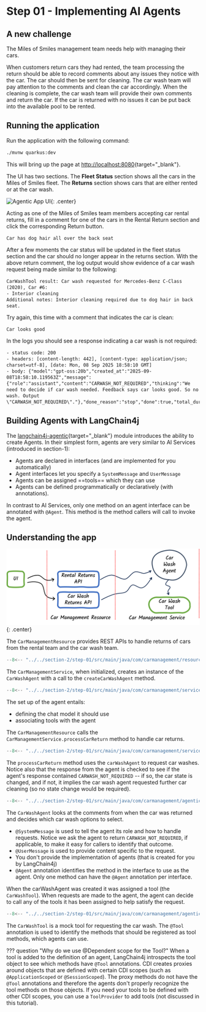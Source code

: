 # Step 01 - Implementing AI Agents

## A new challenge

The Miles of Smiles management team needs help with managing their cars. 

When customers return cars they had rented, the team processing the return should be able to record comments about any issues they notice with the car. The car should then be sent for cleaning. The car wash team will pay attention to the comments and clean the car accordingly. When the cleaning is complete, the car wash team will provide their own comments and return the car. If the car is returned with no issues it can be put back into the available pool to be rented.

## Running the application

Run the application with the following command:

```bash
./mvnw quarkus:dev
```

This will bring up the page at [http://localhost:8080](http://localhost:8080){target="_blank"}.

The UI has two sections. The **Fleet Status** section shows all the cars in the Miles of Smiles fleet. The **Returns** section shows cars that are either rented or at the car wash.

![Agentic App UI](../images/agentic-UI-1.png){: .center}

Acting as one of the Miles of Smiles team members accepting car rental returns, fill in a comment for one of the cars in the Rental Return section and click the corresponding Return button. 

```
Car has dog hair all over the back seat
```

After a few moments the car status will be updated in the fleet status section and the car should no longer appear in the returns section. With the above return comment, the log output would show evidence of a car wash request being made similar to the following:

```
CarWashTool result: Car wash requested for Mercedes-Benz C-Class (2020), Car #6:
- Interior cleaning
Additional notes: Interior cleaning required due to dog hair in back seat.
```

Try again, this time with a comment that indicates the car is clean:

```
Car looks good
```

In the logs you should see a response indicating a car wash is not required:

```
- status code: 200
- headers: [content-length: 442], [content-type: application/json; charset=utf-8], [date: Mon, 08 Sep 2025 18:58:10 GMT]
- body: {"model":"gpt-oss:20b","created_at":"2025-09-08T18:58:10.119563Z","message":{"role":"assistant","content":"CARWASH_NOT_REQUIRED","thinking":"We need to decide if car wash needed. Feedback says car looks good. So no wash. Output \"CARWASH_NOT_REQUIRED\"."},"done_reason":"stop","done":true,"total_duration":1307237250,"load_duration":132135042,"prompt_eval_count":284,"prompt_eval_duration":443868833,"eval_count":42,"eval_duration":729291917}
```

## Building Agents with LangChain4j

The [langchain4j-agentic](https://github.com/langchain4j/langchain4j/tree/main/langchain4j-agentic){target="_blank"} module introduces the ability to create Agents. In their simplest form, agents are very similar to AI Services (introduced in section-1):

- Agents are declared in interfaces (and are implemented for you automatically)
- Agent interfaces let you specify a `SystemMessage` and `UserMessage`
- Agents can be assigned ==tools== which they can use
- Agents can be defined programmatically or declaratively (with annotations).

In contrast to AI Services, only one method on an agent interface can be annotated with `@Agent`. This method is the method callers will call to invoke the agent.

## Understanding the app

![App Blueprint](../images/agentic-app-1.png){: .center}


The `CarManagementResource` provides REST APIs to handle returns of cars from the rental team and the car wash team. 

```java hl_lines="26 50" title="CarManagementResource.java"
--8<-- "../../section-2/step-01/src/main/java/com/carmanagement/resource/CarManagementResource.java:car-management"
```

The `CarManagementService`, when initialized, creates an instance of the `CarWashAgent` with a call to the `createCarWashAgent` method.

```java title="CarManagementService.java"
--8<-- "../../section-2/step-01/src/main/java/com/carmanagement/service/CarManagementService.java:createCarWashAgent"
```

The set up of the agent entails:

- defining the chat model it should use
- associating tools with the agent

The `CarManagementResource` calls the `CarManagementService.processCarReturn` method to handle car returns. 

```java hl_lines="16-22 24-26" title="CarManagementService.java"
--8<-- "../../section-2/step-01/src/main/java/com/carmanagement/service/CarManagementService.java:processCarReturn"
```

The `processCarReturn` method uses the `carWashAgent` to request car washes. Notice also that the response from the agent is checked to see if the agent's response contained `CARWASH_NOT_REQUIRED` -- if so, the car state is changed, and if not, it implies the car wash agent requested further car cleaning (so no state change would be required).

```java title="CarWashAgent.java"
--8<-- "../../section-2/step-01/src/main/java/com/carmanagement/agentic/agents/CarWashAgent.java:carWashAgent"
```

The `CarWashAgent` looks at the comments from when the car was returned and decides which car wash options to select.

- `@SystemMessage` is used to tell the agent its role and how to handle requests. Notice we ask the agent to return `CARWASH_NOT_REQUIRED`, if applicable, to make it easy for callers to identify that outcome.
- `@UserMessage` is used to provide content specific to the request.
- You don't provide the implementation of agents (that is created for you by LangChain4j)
- `@Agent` annotation identifies the method in the interface to use as the agent. Only one method can have the `@Agent` annotation per interface.

When the carWashAgent was created it was assigned a tool (the `CarWashTool`). When requests are made to the agent, the agent can decide to call any of the tools it has been assigned to help satisfy the request.

```java hl_lines="4 24" title="CarWashTool.java"
--8<-- "../../section-2/step-01/src/main/java/com/carmanagement/agentic/tools/CarWashTool.java:CarWashTool"
```

The `CarWashTool` is a mock tool for requesting the car wash. The `@Tool` annotation is used to identify the methods that should be registered as tool methods, which agents can use.

??? question "Why do we use @Dependent scope for the Tool?"
    When a tool is added to the definition of an agent, LangChain4j introspects the tool object to see which methods have `@Tool` annotations. CDI creates proxies around objects that are defined with certain CDI scopes (such as `@ApplicationScoped` or `@SessionScoped`). The proxy methods do not have the `@Tool` annotations and therefore the agents don't properly recognize the tool methods on those objects. If you need your tools to be defined with other CDI scopes, you can use a `ToolProvider` to add tools (not discussed in this tutorial).
